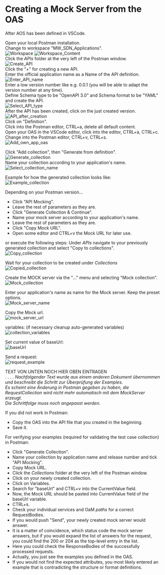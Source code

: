 # Creating a Mock Server from the OAS

After AOS has been defined in VSCode.  

Open your local Postman installation.  
Change to workspace "MW_SDN_Applications".  
![Workspace](./pictures/Image5.png)
![Workspace_Content](./pictures/Image6.png)  
Click the _APIs_ folder at the very left of the Postman window.  
![Create_API](./pictures/Image7.png)  
Click the "+" for creating a new API.  
Enter the official application name as a Name of the API definition.  
![Enter_API_name](./pictures/Image8.png)  
Enter a low version number like e.g. 0.0.1 (you will be able to adapt the version number at any time).  
Define Schema type to be "OpenAPI 3.0" and Schema format to be "YAML" and create the API.  
![Select_API_type](./pictures/Image9.png)  
After the API has been created, click on the just created version.  
![API_after_creation](./pictures/Image10.png)  
Click on "Definition".  
Click into the Postman editor, CTRL+a, delete all default content.  
Open your OAS in the VSCode editor, click into the editor, CTRL+a, CTRL+c. 
Change into the Postman editor, CTRL+v, CTRL+s.   
![Add_own_app_oas](./pictures/Image13.png)  


Click "Add collection", then "Generate from definition".  
![Generate_collection](./pictures/Image14.png)  
Name your collection according to your application's name.  
![Select_collection_name](./pictures/Image15.png)  

Example for how the generated collection looks like:  
![Example_collection](./pictures/Image16.png)  

Depending on your Postman version... 
- Click "API Mocking".  
- Leave the rest of parameters as they are.  
- Click "Generate Collection & Continue".  
- Name your mock server according to your application's name.  
- Leave the rest of parameters as they are.  
- Click "Copy Mock URL".  
- Open some editor and CTRL+v the Mock URL for later use.  

or execute the following steps:
Under *APIs* navigate to your previously generated collection and select "Copy to collections".  
![Copy_collection](./pictures/Image18.png)  

Wait for your collection to be created under *Collections*  
![Copied_collection](./pictures/Image19.png)  

Create the MOCK server via the "..." menu and selecting "Mock collection".  
![Mock_collection](./pictures/Image20.png)  

Enter your application's name as name for the Mock server. Keep the preset options.  
![Mock_server_name](./pictures/Image21.png)  

Copy the Mock url.  
![mock_server_url](./pictures/Image23.png)  

variables: 
(if necessary cleanup auto-generated variables) 
![collection_variables](./pictures/Image29.png)  

Set current value of baseUrl:  
![baseUrl](./pictures/Image30.png)  

Send a request:  
![request_example](./pictures/Image31.png)  


TEXT VON UNTEN NOCH HIER OBEN EINTRAGEN  
.
.
.
.
_Nachfolgender Text wurde aus einem anderen Dokument übernommen und beschreibt die Schritt zur Überprüfung der Examples._  
_Es scheint eine Änderung in Postman gegeben zu haben, die RequestCollection wird nicht mehr automatisch mit dem MockServer erzeugt._  
_Die Schrittfolge muss noch angepasst werden._  


If you did not work in Postman:  
- Copy the OAS into the API file that you created in the beginning.  
- Save it.  

For verifying your examples (required for validating the test case collection) in Postman:  
- Click "Generate Collection".  
- Name your collection by application name and release number and tick "API Mocking".  
- Copy Mock URL.  
- Click the _Collections_ folder at the very left of the Postman window.  
- Click on your newly created collection.  
- Click on Variables.  
- Search for "baseUrl" and CTRL+v into the CurrentValue field.  
- Now, the Mock URL should be pasted into CurrentValue field of the baseUrl variable.  
- CTRL+s.  
- Check your individual services and OaM _paths_ for a correct RequestBodies.  
- If you would push "Send", your newly created mock server would answer.  
- It is a matter of coincidence, which status code the mock server answers, but if you would expand the list of answers for the request, you could find the 200 or 204 as the top-level entry in the list.  
- Here you could check the ResponseBodies of the successfully processed requests.  
- Actually, you just see the examples you defined in the OAS.  
- If you would not find the expected attributes, you most likely entered an example that is contradicting the structure or format definitions.  